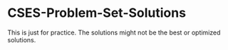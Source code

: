 # CSES-Problem-Set-Solutions
This is just for practice. The solutions might not be the best or optimized solutions.
